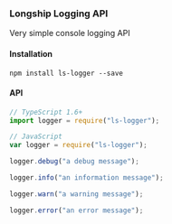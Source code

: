 ### Longship Logging API
Very simple console logging API

#### Installation
```
npm install ls-logger --save
```

#### API

```javascript
// TypeScript 1.6+
import logger = require("ls-logger");

// JavaScript
var logger = require("ls-logger");

logger.debug("a debug message");

logger.info("an information message");

logger.warn("a warning message");

logger.error("an error message");
```